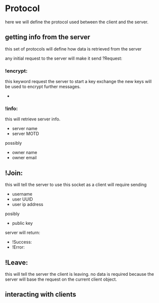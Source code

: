 # Protocol
here we will define the protocol used between the client and the server.

## getting info from the server
this set of protocols will define how data is retrieved from the server

any initial request to the server will make it send ?Request:

### !encrypt:
this keyword request the server to start a key exchange the new keys will be used to encrypt further messages.

*

### !info:
this will retrieve server info.
* server name
* server MOTD

possibly
* owner name
* owner email


## !Join:
this will tell the server to use this socket as a client
will require sending
* username
* user UUID
* user ip address

posibly
* public key

server will return:
* !Success:
* !Error:

## !Leave:
this will tell the server the client is leaving.
no data is required because the server will base the request on the current client object.

## interacting with clients